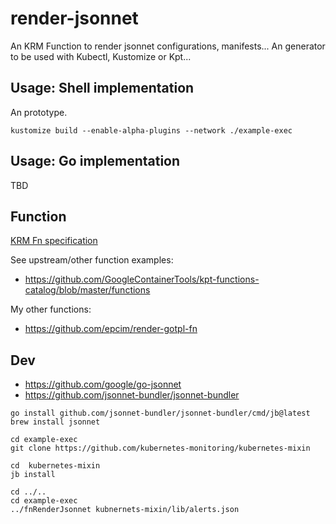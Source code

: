 # render-jsonnet

An KRM Function to render jsonnet configurations, manifests...
An generator to be used with Kubectl, Kustomize or Kpt...

## Usage: Shell implementation

An prototype.

```
kustomize build --enable-alpha-plugins --network ./example-exec
```


## Usage: Go implementation

TBD

## Function

[KRM Fn specification](https://github.com/kubernetes-sigs/kustomize/blob/master/cmd/config/docs/api-conventions/functions-spec.md)

See upstream/other function examples:
- https://github.com/GoogleContainerTools/kpt-functions-catalog/blob/master/functions

My other functions:
- https://github.com/epcim/render-gotpl-fn



## Dev

- https://github.com/google/go-jsonnet
- https://github.com/jsonnet-bundler/jsonnet-bundler


```
go install github.com/jsonnet-bundler/jsonnet-bundler/cmd/jb@latest
brew install jsonnet

cd example-exec
git clone https://github.com/kubernetes-monitoring/kubernetes-mixin

cd  kubernetes-mixin
jb install

cd ../..
cd example-exec
../fnRenderJsonnet kubnernets-mixin/lib/alerts.json
```
